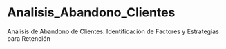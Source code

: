 # Analisis_Abandono_Clientes
Análisis de Abandono de Clientes: Identificación de Factores y Estrategias para Retención
